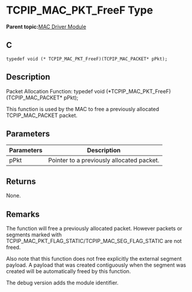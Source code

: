 # TCPIP\_MAC\_PKT\_FreeF Type

**Parent topic:**[MAC Driver Module](GUID-0C1AF471-66D4-472F-84AF-212E9E18B21D.md)

## C

```
typedef void (* TCPIP_MAC_PKT_FreeF)(TCPIP_MAC_PACKET* pPkt);
```

## Description

Packet Allocation Function: typedef void \(\*TCPIP\_MAC\_PKT\_FreeF\)\(TCPIP\_MAC\_PACKET\* pPkt\);

This function is used by the MAC to free a previously allocated TCPIP\_MAC\_PACKET packet.

## Parameters

|Parameters|Description|
|----------|-----------|
|pPkt|Pointer to a previously allocated packet.|

## Returns

None.

## Remarks

The function will free a previously allocated packet. However packets or segments marked with TCPIP\_MAC\_PKT\_FLAG\_STATIC/TCPIP\_MAC\_SEG\_FLAG\_STATIC are not freed.

Also note that this function does not free explicitly the external segment payload. A payload that was created contiguously when the segment was created will be automatically freed by this function.

The debug version adds the module identifier.

